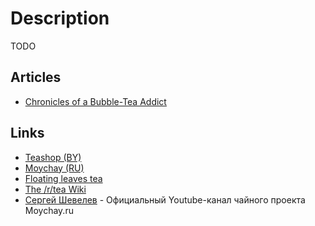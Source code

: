 # Description

TODO


## Articles

- [Chronicles of a Bubble-Tea Addict](https://www.newyorker.com/culture/personal-history/chronicles-of-a-bubble-tea-addict)


## Links

- [Teashop (BY)](https://www.teashop.by/)
- [Moychay (RU)](https://moychay.ru/)
- [Floating leaves tea](https://floatingleaves.com/)
- [The /r/tea Wiki](https://www.reddit.com/r/tea/wiki/index)
- [Сергей Шевелев](https://www.youtube.com/user/brainfilter1/) - Официальный Youtube-канал чайного проекта Moychay.ru
